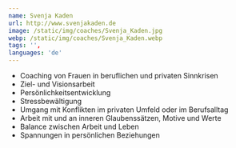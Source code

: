 ```yaml
---
name: Svenja Kaden
url: http://www.svenjakaden.de
image: /static/img/coaches/Svenja_Kaden.jpg
webp: /static/img/coaches/Svenja_Kaden.webp
tags: '',
languages: 'de'
---
```


<ul><li>Coaching von Frauen in beruflichen und privaten Sinnkrisen</li><li>Ziel- und Visionsarbeit&nbsp;</li><li>Persönlichkeitsentwicklung</li><li>Stressbewältigung</li><li>Umgang mit Konflikten im privaten Umfeld oder im Berufsalltag</li><li>Arbeit mit und an inneren Glaubenssätzen, Motive und Werte</li><li>Balance zwischen Arbeit und Leben</li><li>Spannungen in persönlichen Beziehungen</li></ul>